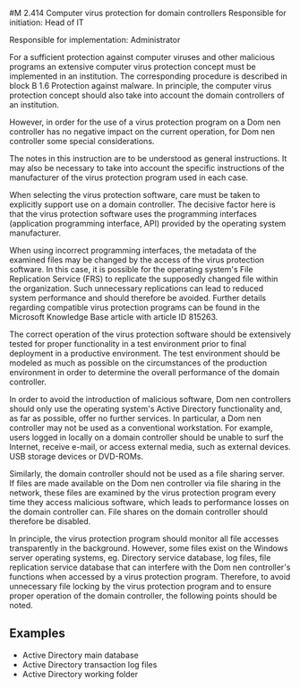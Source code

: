#M 2.414 Computer virus protection for domain controllers
Responsible for initiation: Head of IT

Responsible for implementation: Administrator

For a sufficient protection against computer viruses and other malicious programs an extensive computer virus protection concept must be implemented in an institution. The corresponding procedure is described in block B 1.6 Protection against malware. In principle, the computer virus protection concept should also take into account the domain controllers of an institution.

However, in order for the use of a virus protection program on a Dom nen controller has no negative impact on the current operation, for Dom nen controller some special considerations.

The notes in this instruction are to be understood as general instructions. It may also be necessary to take into account the specific instructions of the manufacturer of the virus protection program used in each case.

When selecting the virus protection software, care must be taken to explicitly support use on a domain controller. The decisive factor here is that the virus protection software uses the programming interfaces (application programming interface, API) provided by the operating system manufacturer.

When using incorrect programming interfaces, the metadata of the examined files may be changed by the access of the virus protection software. In this case, it is possible for the operating system's File Replication Service (FRS) to replicate the supposedly changed file within the organization. Such unnecessary replications can lead to reduced system performance and should therefore be avoided. Further details regarding compatible virus protection programs can be found in the Microsoft Knowledge Base article with article ID 815263.

The correct operation of the virus protection software should be extensively tested for proper functionality in a test environment prior to final deployment in a productive environment. The test environment should be modeled as much as possible on the circumstances of the production environment in order to determine the overall performance of the domain controller.

In order to avoid the introduction of malicious software, Dom nen controllers should only use the operating system's Active Directory functionality and, as far as possible, offer no further services. In particular, a Dom nen controller may not be used as a conventional workstation. For example, users logged in locally on a domain controller should be unable to surf the Internet, receive e-mail, or access external media, such as external devices. USB storage devices or DVD-ROMs.

Similarly, the domain controller should not be used as a file sharing server. If files are made available on the Dom nen controller via file sharing in the network, these files are examined by the virus protection program every time they access malicious software, which leads to performance losses on the domain controller can. File shares on the domain controller should therefore be disabled.

In principle, the virus protection program should monitor all file accesses transparently in the background. However, some files exist on the Windows server operating systems, eg. Directory service database, log files, file replication service database that can interfere with the Dom nen controller's functions when accessed by a virus protection program. Therefore, to avoid unnecessary file locking by the virus protection program and to ensure proper operation of the domain controller, the following points should be noted.



## Examples 
* Active Directory main database
* Active Directory transaction log files
* Active Directory working folder




